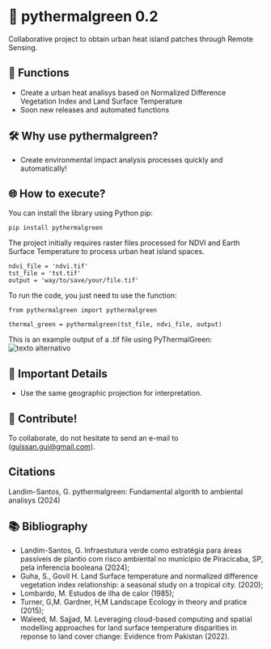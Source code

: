 # 🚀 pythermalgreen 0.2
Collaborative project to obtain urban heat island patches through Remote Sensing.

## 🎯 Functions
* Create a urban heat analisys based on Normalized Difference Vegetation Index and Land Surface Temperature
* Soon new releases and automated functions

## 🛠️ Why use pythermalgreen?

* Create environmental impact analysis processes quickly and automatically!
  
## 🌐 How to execute?

You can install the library using Python pip:

```
pip install pythermalgreen
```

The project initially requires raster files processed for NDVI and Earth Surface Temperature to process urban heat island spaces.
```
ndvi_file = 'ndvi.tif'
tst_file = 'tst.tif'
output = 'way/to/save/your/file.tif'
```
To run the code, you just need to use the function:
```
from pythermalgreen import pythermalgreen

thermal_green = pythermalgreen(tst_file, ndvi_file, output)
```
This is an example output of a .tif file using PyThermalGreen:
![texto alternativo](https://github.com/guilherber/PyThermalGreen/raw/main/docs/example.jpg)

## 🔗 Important Details

* Use the same geographic projection for interpretation.

## 🙌 Contribute!

To collaborate, do not hesitate to send an e-mail to (guissan.gui@gmail.com).

## Citations

Landim-Santos, G. pythermalgreen: Fundamental algorith to ambiental analisys (2024)


## 📚 Bibliography
* Landim-Santos, G. Infraestutura verde como estratégia para áreas passíveis de plantio com risco ambiental no município de Piracicaba, SP, pela inferencia booleana (2024);
* Guha, S., Govil H. Land Surface temperature and normalized difference vegetation index relationship: a seasonal study on a tropical city. (2020);
* Lombardo, M. Estudos de ilha de calor (1985);
* Turner, G,M. Gardner, H,M Landscape Ecology in theory and pratice (2015);
* Waleed, M. Sajjad, M. Leveraging cloud-based computing and spatial modelling approaches for land surface temperature disparities in reponse to land cover change: Evidence from Pakistan (2022).


